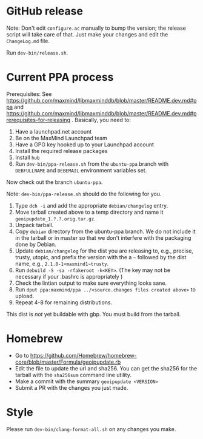 # GitHub release

Note: Don't edit `configure.ac` manually to bump the version; the release script
will take care of that. Just make your changes and edit the `ChangeLog.md` file.

Run `dev-bin/release.sh`.


# Current PPA process

Prerequisites: See https://github.com/maxmind/libmaxminddb/blob/master/README.dev.md#ppa
and https://github.com/maxmind/libmaxminddb/blob/master/README.dev.md#prerequisites-for-releasing .
Basically, you need to:
1. Have a launchpad.net account
2. Be on the MaxMind Launchpad team
3. Have a GPG key hooked up to your Launchpad account
4. Install the required release packages
5. Install `hub`
6. Run `dev-bin/ppa-release.sh` from the `ubuntu-ppa` branch with `DEBFULLNAME`
   and `DEBEMAIL` environment variables set.

Now check out the branch `ubuntu-ppa`.

Note: `dev-bin/ppa-release.sh` should do the following for you.

1. Type `dch -i` and add the appropriate `debian/changelog` entry.
2. Move tarball created above to a temp directory and
   name it `geoipupdate_1.?.?.orig.tar.gz`.
3. Unpack tarball.
4. Copy `debian` directory from the ubuntu-ppa branch. We do not include
   it in the tarball or in master so that we don't interfere with the
   packaging done by Debian.
5. Update `debian/changelog` for the dist you are releasing to, e.g.,
   precise, trusty, utopic, and prefix the version with the a `~` followed
   by the dist name, e.g., `2.1.0-1+maxmind1~trusty`.
6. Run `debuild -S -sa -rfakeroot -k<KEY>`. (The key may not be necessary
   if your .bashrc is appropriately )
7. Check the lintian output to make sure everything looks sane.
8. Run `dput ppa:maxmind/ppa ../<source.changes files created above>` to
   upload.
9. Repeat 4-8 for remaining distributions.

This dist is _not_ yet buildable with gbp. You must build from the tarball.


# Homebrew

* Go to https://github.com/Homebrew/homebrew-core/blob/master/Formula/geoipupdate.rb
* Edit the file to update the url and sha256. You can get the sha256 for the
  tarball with the `sha256sum` command line utility.
* Make a commit with the summary `geoipupdate <VERSION>`
* Submit a PR with the changes you just made.


# Style
Please run `dev-bin/clang-format-all.sh` on any changes you make.
